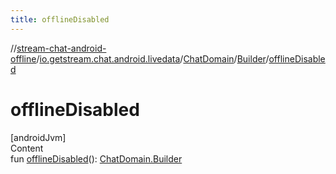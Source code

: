 ```yaml
---
title: offlineDisabled
---
```

//[stream-chat-android-offline](../../../../index.md)/[io.getstream.chat.android.livedata](../../index.md)/[ChatDomain](../index.md)/[Builder](index.md)/[offlineDisabled](offlineDisabled.md)



# offlineDisabled  
[androidJvm]  
Content  
fun [offlineDisabled](offlineDisabled.md)(): [ChatDomain.Builder](index.md)  



